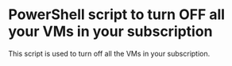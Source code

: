 # PowerShell script to turn OFF all your VMs in your subscription 
This script is used to turn off all the VMs in your subscription. 
